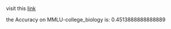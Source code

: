 visit this [link](https://github.com/Mehrdadghassabi/Gaokerena-V/tree/main/evaluation/multiple_choice_qa/MMLU-college_biology/aya_expanse)

the Accuracy on MMLU-college_biology is: 0.4513888888888889
